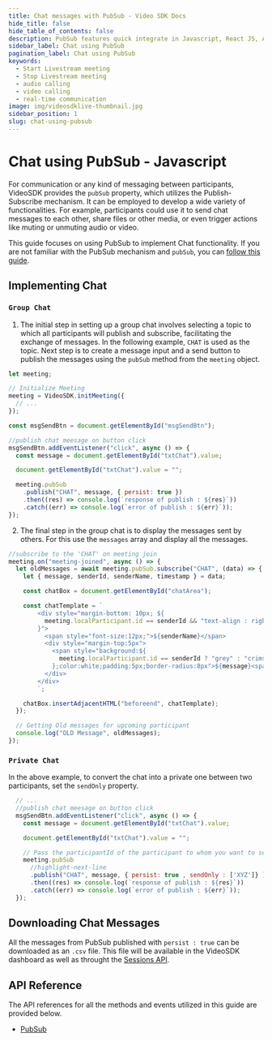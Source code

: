 ```yaml
---
title: Chat messages with PubSub - Video SDK Docs
hide_title: false
hide_table_of_contents: false
description: PubSub features quick integrate in Javascript, React JS, Android, IOS, React Native, Flutter with Video SDK to add live video & audio conferencing to your applications.
sidebar_label: Chat using PubSub
pagination_label: Chat using PubSub 
keywords:
  - Start Livestream meeting
  - Stop Livestream meeting
  - audio calling
  - video calling
  - real-time communication
image: img/videosdklive-thumbnail.jpg
sidebar_position: 1
slug: chat-using-pubsub
---
```


# Chat using PubSub - Javascript

For communication or any kind of messaging between participants, VideoSDK provides the `pubSub` property, which utilizes the Publish-Subscribe mechanism. It can be employed to develop a wide variety of functionalities. For example, participants could use it to send chat messages to each other, share files or other media, or even trigger actions like muting or unmuting audio or video.

This guide focuses on using PubSub to implement Chat functionality. If you are not familiar with the PubSub mechanism and `pubSub`, you can [follow this guide](./pubsub).

## Implementing Chat

### `Group Chat`

1. The initial step in setting up a group chat involves selecting a topic to which all participants will publish and subscribe, facilitating the exchange of messages. In the following example, `CHAT` is used as the topic. 
Next step is to create a message input and a send button to publish the messages using the `pubSub` method from the `meeting` object.

```js
let meeting;

// Initialize Meeting
meeting = VideoSDK.initMeeting({
  // ...
});

const msgSendBtn = document.getElementById("msgSendBtn");

//publish chat meesage on button click
msgSendBtn.addEventListener("click", async () => {
  const message = document.getElementById("txtChat").value;

  document.getElementById("txtChat").value = "";

  meeting.pubSub
    .publish("CHAT", message, { persist: true })
    .then((res) => console.log(`response of publish : ${res}`))
    .catch((err) => console.log(`error of publish : ${err}`));
});
```

2. The final step in the group chat is to display the messages sent by others. For this use the `messages` array and display all the messages.

```js
//subscribe to the 'CHAT' on meeting join
meeting.on("meeting-joined", async () => {
  let oldMessages = await meeting.pubSub.subscribe("CHAT", (data) => {
    let { message, senderId, senderName, timestamp } = data;

    const chatBox = document.getElementById("chatArea");

    const chatTemplate = `
        <div style="margin-bottom: 10px; ${
          meeting.localParticipant.id == senderId && "text-align : right"
        }">
          <span style="font-size:12px;">${senderName}</span>
          <div style="margin-top:5px">
            <span style="background:${
              meeting.localParticipant.id == senderId ? "grey" : "crimson"
            };color:white;padding:5px;border-radius:8px">${message}<span>
          </div>
        </div>
        `;

    chatBox.insertAdjacentHTML("beforeend", chatTemplate);
  });

  // Getting Old messages for upcoming participant
  console.log("OLD Message", oldMessages);
});
```

### `Private Chat`

In the above example, to convert the chat into a private one between two participants, set the `sendOnly` property.

```js
  // ... 
  //publish chat meesage on button click
  msgSendBtn.addEventListener("click", async () => {
    const message = document.getElementById("txtChat").value;

    document.getElementById("txtChat").value = "";

    // Pass the participantId of the participant to whom you want to send the message.
    meeting.pubSub
      //highlight-next-line
      .publish("CHAT", message, { persist: true , sendOnly : ['XYZ']} )
      .then((res) => console.log(`response of publish : ${res}`))
      .catch((err) => console.log(`error of publish : ${err}`));
  });
```

## Downloading Chat Messages

All the messages from PubSub published with `persist : true` can be downloaded as an `.csv` file. This file will be available in the VideoSDK dashboard as well as throught the [Sessions API](/api-reference/realtime-communication/fetch-session-using-sessionid).

## API Reference

The API references for all the methods and events utilized in this guide are provided below.

- [PubSub](/javascript/api/sdk-reference/meeting-class/pubsub)
